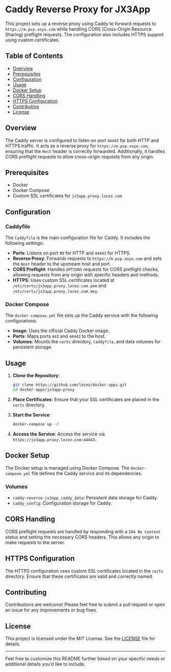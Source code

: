# Caddy Reverse Proxy for JX3App

This project sets up a reverse proxy using Caddy to forward requests to `https://m.pvp.xoyo.com` while handling CORS (Cross-Origin Resource Sharing) preflight requests. The configuration also includes HTTPS support using custom certificates.

## Table of Contents

- [Overview](#overview)
- [Prerequisites](#prerequisites)
- [Configuration](#configuration)
- [Usage](#usage)
- [Docker Setup](#docker-setup)
- [CORS Handling](#cors-handling)
- [HTTPS Configuration](#https-configuration)
- [Contributing](#contributing)
- [License](#license)

## Overview

The Caddy server is configured to listen on port `44443` for both HTTP and HTTPS traffic. It acts as a reverse proxy for `https://m.pvp.xoyo.com`, ensuring that the `Host` header is correctly forwarded. Additionally, it handles CORS preflight requests to allow cross-origin requests from any origin.

## Prerequisites

- Docker
- Docker Compose
- Custom SSL certificates for `jx3app.proxy.locez.com`

## Configuration

### Caddyfile

The `Caddyfile` is the main configuration file for Caddy. It includes the following settings:

- **Ports**: Listens on port `80` for HTTP and `44443` for HTTPS.
- **Reverse Proxy**: Forwards requests to `https://m.pvp.xoyo.com` and sets the `Host` header to the upstream host and port.
- **CORS Preflight**: Handles `OPTIONS` requests for CORS preflight checks, allowing requests from any origin with specific headers and methods.
- **HTTPS**: Uses custom SSL certificates located at `/etc/certs/jx3app.proxy.locez.com.pem` and `/etc/certs/jx3app.proxy.locez.com.key`.

### Docker Compose

The `docker-compose.yml` file sets up the Caddy service with the following configurations:

- **Image**: Uses the official Caddy Docker image.
- **Ports**: Maps ports `443` and `44443` to the host.
- **Volumes**: Mounts the `certs` directory, `Caddyfile`, and data volumes for persistent storage.

## Usage

1. **Clone the Repository**:
   ```bash
   git clone https://github.com/locez/docker-apps.git
   cd docker-apps/jx3app-proxy
   ```

2. **Place Certificates**:
   Ensure that your SSL certificates are placed in the `certs` directory.

3. **Start the Service**:
   ```bash
   docker-compose up -d
   ```

4. **Access the Service**:
   Access the service via `https://jx3app.proxy.locez.com:44443`.

## Docker Setup

The Docker setup is managed using Docker Compose. The `docker-compose.yml` file defines the Caddy service and its dependencies.

### Volumes

- `caddy-reverse-jx3app_caddy_data`: Persistent data storage for Caddy.
- `caddy_config`: Configuration storage for Caddy.

## CORS Handling

CORS preflight requests are handled by responding with a `204 No Content` status and setting the necessary CORS headers. This allows any origin to make requests to the server.

## HTTPS Configuration

The HTTPS configuration uses custom SSL certificates located in the `certs` directory. Ensure that these certificates are valid and correctly named.

## Contributing

Contributions are welcome! Please feel free to submit a pull request or open an issue for any improvements or bug fixes.

## License

This project is licensed under the MIT License. See the [LICENSE](../LICENSE) file for details.

---

Feel free to customize this README further based on your specific needs or additional details you'd like to include.
